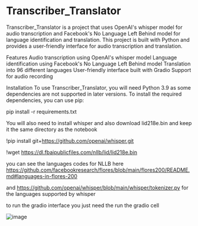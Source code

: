 # Transcriber_Translator

Transcriber_Translator is a project that uses OpenAI's whisper model for audio transcription and Facebook's No Language Left Behind model for language identification and translation. This project is built with Python and provides a user-friendly interface for audio transcription and translation.

Features
Audio transcription using OpenAI's whisper model
Language identification using Facebook's No Language Left Behind model
Translation into 96 different languages
User-friendly interface built with Gradio
Support for audio recording

Installation
To use Transcriber_Translator, you will need Python 3.9 as some dependencies are not supported in later versions. To install the required dependencies, you can use pip:

pip install -r requirements.txt

You will also need to install whisper and also download lid218e.bin and keep it the same directory as the notebook

!pip install git+https://github.com/openai/whisper.git 

!wget https://dl.fbaipublicfiles.com/nllb/lid/lid218e.bin

you can see the languages codes for NLLB here https://github.com/facebookresearch/flores/blob/main/flores200/README.md#languages-in-flores-200

and https://github.com/openai/whisper/blob/main/whisper/tokenizer.py for the languages supported by whisper

to run the gradio interface you just need the run the gradio cell

![image](https://user-images.githubusercontent.com/97779349/227277903-c0ec446c-b07b-4771-8776-0f798c5169e8.png)
